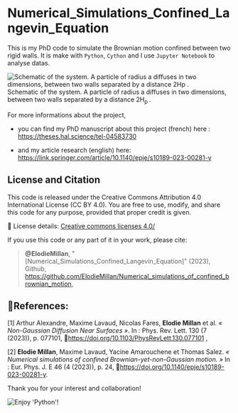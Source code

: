 # Numerical_Simulations_Confined_Langevin_Equation

This is my PhD code to simulate the Brownian motion confined between two rigid walls.
It is make with `Python`, `Cython` and I use `Jupyter Notebook` to analyse datas.

![Schematic of the system. A particle of radius a diffuses in two dimensions, between two walls separated by a distance 2H<sub>p </sub>.](https://media.springernature.com/lw685/springer-static/image/art%3A10.1140%2Fepje%2Fs10189-023-00281-y/MediaObjects/10189_2023_281_Figa_HTML.png?as=webp) \
Schematic of the system. A particle of radius a diffuses in two dimensions, between two walls separated by a distance 2H<sub>p </sub>.

For more informations about the project, 
- you can find my PhD manuscript about this project (french) here :
https://theses.hal.science/tel-04583730

- and my article research (english) here:
https://link.springer.com/article/10.1140/epje/s10189-023-00281-y

## License and Citation
This code is released under the Creative Commons Attribution 4.0 International License (CC BY 4.0).
You are free to use, modify, and share this code for any purpose, provided that proper credit is given.

🔗 License details: [Creative commons licenses 4.0/](https://creativecommons.org/licenses/by/4.0/)

If you use this code or any part of it in your work, please cite:

> **@ElodieMillan**, "[Numerical_Simulations_Confined_Langevin_Equation]" (2023), Github, https://github.com/ElodieMillan/Numerical_simulations_of_confined_brownian_motion,

## 📰References: 
[1] Arthur Alexandre, Maxime Lavaud, Nicolas Fares, **Elodie Millan** et al. _« Non-Gaussian Diffusion
Near Surfaces »_. In : Phys. Rev. Lett. 130 (7 (2023)), p. 077101, 🔗https://doi.org/10.1103/PhysRevLett.130.077101 ,

[2] **Elodie Millan**, Maxime Lavaud, Yacine Amarouchene et Thomas Salez. _« Numerical simulations of
confined Brownian-yet-non-Gaussian motion. »_ In : Eur. Phys. J. E 46 (4 (2023)), p. 24, 🔗https://doi.org/10.1140/epje/s10189-023-00281-y.

Thank you for your interest and collaboration!

![Enjoy 'Python'!](https://myoctocat.com/assets/images/base-octocat.svg)
